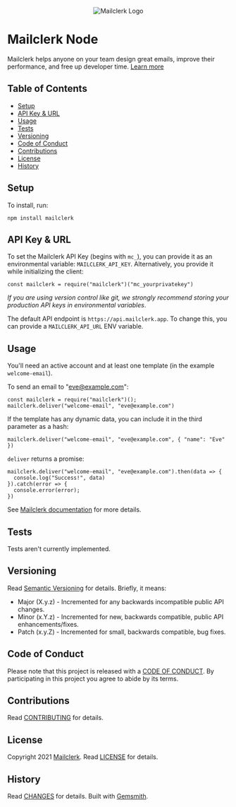 <p align="center">
  <img src="https://github.com/mailclerk/mailclerk-ruby/blob/main/mailclerk.png?raw=true" alt="Mailclerk Logo"/>
</p>

# Mailclerk Node

Mailclerk helps anyone on your team design great emails, improve their performance, and free up developer time. [Learn more](https://mailclerk.app/)

## Table of Contents

- [Setup](#setup)
- [API Key & URL](#api-key--url)
- [Usage](#usage)
- [Tests](#tests)
- [Versioning](#versioning)
- [Code of Conduct](#code-of-conduct)
- [Contributions](#contributions)
- [License](#license)
- [History](#history)

## Setup

To install, run:

```
npm install mailclerk
```

## API Key & URL

To set the Mailclerk API Key (begins with `mc_`), you can provide it as an
environmental variable: `MAILCLERK_API_KEY`. Alternatively, you provide
it while initializing the client:

```
const mailclerk = require("mailclerk")("mc_yourprivatekey")
```

_If you are using version control like git, we strongly recommend storing your
production API keys in environmental variables_.

The default API endpoint is `https://api.mailclerk.app`. To change this, you
can provide a `MAILCLERK_API_URL` ENV variable.

## Usage

You'll need an active account and at least one template (in the example `welcome-email`).

To send an email to "eve@example.com":

```
const mailclerk = require("mailclerk")();
mailclerk.deliver("welcome-email", "eve@example.com")
```

If the template has any dynamic data, you can include it in the third parameter
as a hash:

```
mailclerk.deliver("welcome-email", "eve@example.com", { "name": "Eve" })
```

`deliver` returns a promise:

```
mailclerk.deliver("welcome-email", "eve@example.com").then(data => {
  console.log("Success!", data)
}).catch(error => {
  console.error(error);
})
```

See [Mailclerk documentation](https://dashboard.mailclerk.app/docs) for more details.

## Tests

Tests aren't currently implemented.

## Versioning

Read [Semantic Versioning](https://semver.org) for details. Briefly, it means:

- Major (X.y.z) - Incremented for any backwards incompatible public API changes.
- Minor (x.Y.z) - Incremented for new, backwards compatible, public API enhancements/fixes.
- Patch (x.y.Z) - Incremented for small, backwards compatible, bug fixes.

## Code of Conduct

Please note that this project is released with a [CODE OF CONDUCT](CODE_OF_CONDUCT.md). By
participating in this project you agree to abide by its terms.

## Contributions

Read [CONTRIBUTING](CONTRIBUTING.md) for details.

## License

Copyright 2021 [Mailclerk](https://mailclerk.app/).
Read [LICENSE](LICENSE.md) for details.

## History

Read [CHANGES](CHANGES.md) for details.
Built with [Gemsmith](https://github.com/bkuhlmann/gemsmith).
